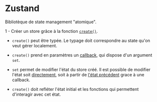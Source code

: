 # Zustand

Bibliotèque de state management "atomique".

1 - Créer un store grâce à la fonction [`create()`](https://github.com/cberkane/react-theory/blob/master/packages/zustand/src/store/todo.store.ts#L12).

- `create()` peut être typée. Le typage doit correspondre au state qu'on veut gérer localement.

- `create()` prend en paramètres un [callback](https://github.com/cberkane/react-theory/blob/master/packages/zustand/src/store/todo.store.ts#L12), qui dispose d'un argument `set`.

- `set` permet de modifier l'état du store créé. Il est possible de modifier l'état soit [directement](https://github.com/cberkane/react-theory/blob/master/packages/zustand/src/store/todo-api.store.ts#L16), soit à partir de [l'état précédent](https://github.com/cberkane/react-theory/blob/master/packages/zustand/src/store/todo-api.store.ts) grace à une callback.

- `create()` doit refléter l'état initial et les fonctions qui permettent d'interagir avec cet état.

